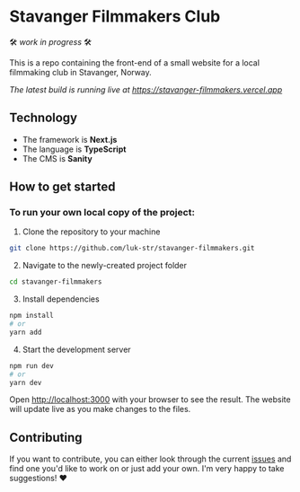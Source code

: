 # Stavanger Filmmakers Club

🛠 _work in progress_ 🛠

This is a repo containing the front-end of a small website for a local filmmaking club in Stavanger, Norway.

_The latest build is running live at https://stavanger-filmmakers.vercel.app_

## Technology

- The framework is **Next.js**
- The language is **TypeScript**
- The CMS is **Sanity**

## How to get started

### To run your own local copy of the project:

1. Clone the repository to your machine

```bash
git clone https://github.com/luk-str/stavanger-filmmakers.git
```

2. Navigate to the newly-created project folder

```bash
cd stavanger-filmmakers
```

3. Install dependencies

```bash
npm install
# or
yarn add
```

4. Start the development server

```bash
npm run dev
# or
yarn dev
```

Open [http://localhost:3000](http://localhost:3000) with your browser to see the result. The website will update live as you make changes to the files.

## Contributing

If you want to contribute, you can either look through the current [issues](https://github.com/luk-str/stavanger-filmmakers/issues) and find one you'd like to work on or just add your own. I'm very happy to take suggestions! ❤️